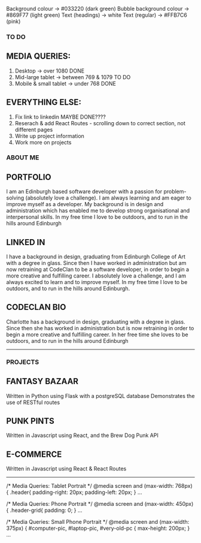 Background colour -> #033220 (dark green)
Bubble background colour -> #869F77 (light green)
Text (headings) -> white
Text (regular) -> #FFB7C6 (pink)

### TO DO

## MEDIA QUERIES:
1. Desktop -> over 1080 DONE
2. Mid-large tablet -> between 769 & 1079 TO DO
3. Mobile & small tablet -> under 768 DONE

## EVERYTHING ELSE:
1. Fix link to linkedin MAYBE DONE????
2. Reserach & add React Routes - scrolling down to correct section, not different pages
3. Write up project information
4. Work more on projects


### ABOUT ME

## PORTFOLIO
I am an Edinburgh based software developer with a passion for problem-solving (absolutely love a challenge). I am always learning and am eager to improve myself as a developer. My background is in design and administration which has enabled me to develop strong organisational and interpersonal skills. In my free time I love to be outdoors, and to run in the hills around Edinburgh

## LINKED IN
I have a background in design, graduating from Edinburgh College of Art with a degree in glass. Since then I have worked in administration but am now retraining at CodeClan to be a software developer, in order to begin a more creative and fulfilling career. I absolutely love a challenge, and I am always excited to learn and to improve myself. In my free time I love to be outdoors, and to run in the hills around Edinburgh.

## CODECLAN BIO
Charlotte has a background in design, graduating with a degree in glass. Since then she has worked in administration but is now retraining in order to begin a more creative and fulfilling career. In her free time she loves to be outdoors, and to run in the hills around Edinburgh
_______________________________________________________________________________________________________________________
### PROJECTS

## FANTASY BAZAAR
Written in Python using Flask with a postgreSQL database
Demonstrates the use of RESTful routes

## PUNK PINTS
Written in Javascript using React, and the Brew Dog Punk API

## E-COMMERCE 
Written in Javascript using React & React Routes
_______________________________________________________________________________________________________________________

/* Media Queries: Tablet Portrait */
@media screen and (max-width: 768px) {
    .header{
        padding-right: 20px;
        padding-left: 20px;
    }
    ...

/* Media Queries: Phone Portrait */
@media screen and (max-width: 450px) {
    .header-grid{
        padding: 0;
    }
    ...

/* Media Queries: Small Phone Portrait */
@media screen and (max-width: 375px) {
    #computer-pic,
    #laptop-pic,
    #very-old-pc {
        max-height: 200px;
    }
    ...

